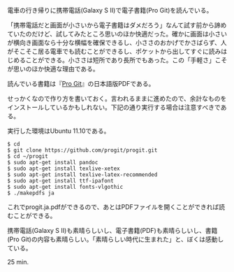 電車の行き帰りに携帯電話(Galaxy S II)で電子書籍(Pro Git)を読んでいる。

「携帯電話だと画面が小さいから電子書籍はダメだろう」なんて試す前から諦めていたのだけど、試してみたところ思いのほか快適だった。確かに画面は小さいが横向き画面なら十分な横幅を確保できるし、小ささのおかげでかさばらず、人がそこそこ居る電車でも読むことができるし、ポケットから出してすぐに読みはじめることができる。小ささは短所であり長所でもあった。この「手軽さ」こそが思いのほか快適な理由である。

読んでいる書籍は『[Pro Git](http://progit.org/)』の日本語版PDFである。

せっかくなので作り方を書いておく。言われるままに進めたので、余計なものをインストールしているかもしれない。下記の通り実行する場合は注意すべきである。

実行した環境はUbuntu 11.10である。

    $ cd
    $ git clone https://github.com/progit/progit.git
    $ cd ~/progit
    $ sudo apt-get install pandoc
    $ sudo apt-get install texlive-xetex
    $ sudo apt-get install texlive-latex-recommended
    $ sudo apt-get install ttf-ipafont
    $ sudo apt-get install fonts-vlgothic
    $ ./makepdfs ja

これでprogit.ja.pdfができるので、あとはPDFファイルを開くことができれば読むことができる。

携帯電話(Galaxy S II)も素晴らしいし、電子書籍(PDF)も素晴らしいし、書籍(Pro Git)の内容も素晴らしい。「素晴らしい時代に生まれた」と、ぼくは感動している。

25 min.
